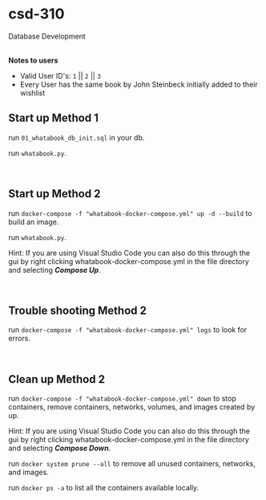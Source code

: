 # csd-310
Database Development
<br>
<br>

**Notes to users**
- Valid User ID's: `1` || `2` || `3`
- Every User has the same book by John Steinbeck initially added to their wishlist


## Start up Method 1

run `01_whatabook_db_init.sql` in your db.

run `whatabook.py`. 

<br>

## Start up Method 2

run `docker-compose -f "whatabook-docker-compose.yml" up -d --build` to build an image.

run `whatabook.py`.

Hint: If you are using Visual Studio Code you can also do this through the gui by right clicking whatabook-docker-compose.yml in the file directory and selecting ***Compose Up***.

<br>

##  Trouble shooting Method 2

run `docker-compose -f "whatabook-docker-compose.yml" logs` to look for errors.

<br>

## Clean up Method 2

run `docker-compose -f "whatabook-docker-compose.yml" down` to stop containers, remove containers, networks, volumes, and images created by up.

Hint: If you are using Visual Studio Code you can also do this through the gui by right clicking whatabook-docker-compose.yml in the file directory and selecting ***Compose Down***.

run  `docker system prune --all` to remove all unused containers, networks, and images.

run `docker ps -a` to list all the containers available locally. 

<!-- localhost root password 3306 enter -->
<!-- option control e to run your new query after connected to localhost and docker has been composed -->
